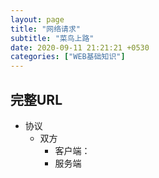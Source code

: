 ```yaml
---
layout: page
title: "网络请求"
subtitle: "菜鸟上路"
date: 2020-09-11 21:21:21 +0530
categories: ["WEB基础知识"]
---
```


## 完整URL

- 协议
    - 双方
        - 客户端：
        - 服务端